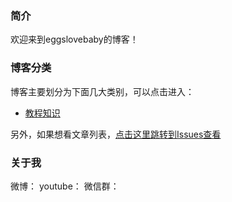 ### 简介

欢迎来到eggslovebaby的博客！

### 博客分类

博客主要划分为下面几大类别，可以点击进入：

* [教程知识](https://github.com/rcxd01/rcxd01.github.io/projects/1)


另外，如果想看文章列表，[点击这里跳转到Issues查看](https://github.com/rcxd01/rcxd01.github.io/issues)

### 关于我
微博：
youtube：
微信群：

